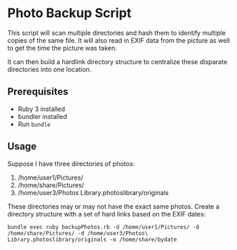 # Photo Backup Script

This script will scan multiple directories and hash them to identify multiple copies of the same file.  It will also read in EXIF data from the picture as well to get the time the picture was taken.

It can then build a hardlink directory structure to centralize these disparate directories into one location.

## Prerequisites

- Ruby 3 installed
- bundler installed
- Run `bundle`

## Usage

Suppose I have three directories of photos:
1. /home/user1/Pictures/
2. /home/share/Pictures/
3. /home/user3/Photos Library.photoslibrary/originals

These directories may or may not have the exact same photos. Create a directory structure with a set of hard links based on the EXIF dates:
```
bundle exec ruby backupPhotos.rb -d /home/user1/Pictures/ -d /home/share/Pictures/ -d /home/user3/Photos\ Library.photoslibrary/originals -o /home/share/bydate
```
